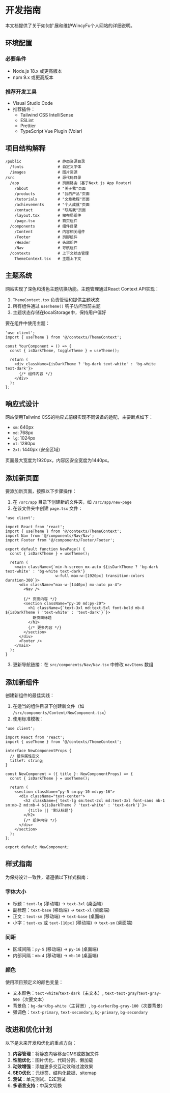 # 开发指南

本文档提供了关于如何扩展和维护WincyFu个人网站的详细说明。

## 环境配置

### 必要条件
- Node.js 18.x 或更高版本
- npm 9.x 或更高版本

### 推荐开发工具
- Visual Studio Code
- 推荐插件：
  - Tailwind CSS IntelliSense
  - ESLint
  - Prettier
  - TypeScript Vue Plugin (Volar)

## 项目结构解释

```
/public                # 静态资源目录
  /fonts               # 自定义字体
  /images              # 图片资源
/src                   # 源代码目录
  /app                 # 页面路由（基于Next.js App Router）
    /about             # "关于我"页面
    /products          # "我的产品"页面
    /tutorials         # "文章教程"页面
    /achievements      # "个人成就"页面
    /contact           # "联系我"页面
    /layout.tsx        # 根布局组件
    /page.tsx          # 首页组件
  /components          # 组件目录
    /Content           # 内容相关组件
    /Footer            # 页脚组件
    /Header            # 头部组件
    /Nav               # 导航组件
  /contexts            # 上下文状态管理
    ThemeContext.tsx   # 主题上下文
```

## 主题系统

网站实现了深色和浅色主题切换功能。主题管理通过React Context API实现：

1. `ThemeContext.tsx` 负责管理和提供主题状态
2. 所有组件通过 `useTheme()` 钩子访问当前主题
3. 主题状态存储在localStorage中，保持用户偏好

要在组件中使用主题：

```tsx
'use client';
import { useTheme } from '@/contexts/ThemeContext';

const YourComponent = () => {
  const { isDarkTheme, toggleTheme } = useTheme();
  
  return (
    <div className={isDarkTheme ? 'bg-dark text-white' : 'bg-white text-dark'}>
      {/* 组件内容 */}
    </div>
  );
};
```

## 响应式设计

网站使用Tailwind CSS的响应式前缀实现不同设备的适配，主要断点如下：

- `sm`: 640px
- `md`: 768px
- `lg`: 1024px
- `xl`: 1280px
- `2xl`: 1440px (安全区域)

页面最大宽度为1920px，内容区安全宽度为1440px。

## 添加新页面

要添加新页面，按照以下步骤操作：

1. 在 `/src/app` 目录下创建新的文件夹，如 `/src/app/new-page`
2. 在该文件夹中创建 `page.tsx` 文件：

```tsx
'use client';

import React from 'react';
import { useTheme } from '@/contexts/ThemeContext';
import Nav from '@/components/Nav/Nav';
import Footer from '@/components/Footer/Footer';

export default function NewPage() {
  const { isDarkTheme } = useTheme();

  return (
    <main className={`min-h-screen mx-auto ${isDarkTheme ? 'bg-dark text-white' : 'bg-white text-dark'} 
                      w-full max-w-[1920px] transition-colors duration-300`}>
      <div className="max-w-[1440px] mx-auto px-4">
        <Nav />
        
        {/* 页面内容 */}
        <section className="py-10 md:py-20">
          <h1 className={`text-3xl md:text-5xl font-bold mb-8 ${isDarkTheme ? 'text-white' : 'text-dark'}`}>
            新页面标题
          </h1>
          {/* 更多内容 */}
        </section>
      </div>
      <Footer />
    </main>
  );
}
```

3. 更新导航链接：在 `src/components/Nav/Nav.tsx` 中修改 `navItems` 数组

## 添加新组件

创建新组件的最佳实践：

1. 在适当的组件目录下创建新文件（如 `/src/components/Content/NewComponent.tsx`）
2. 使用标准模板：

```tsx
'use client';

import React from 'react';
import { useTheme } from '@/contexts/ThemeContext';

interface NewComponentProps {
  // 组件属性定义
  title?: string;
}

const NewComponent = ({ title }: NewComponentProps) => {
  const { isDarkTheme } = useTheme();
  
  return (
    <section className="py-5 sm:py-10 md:py-16">
      <div className="text-center">
        <h2 className={`text-lg sm:text-2xl md:text-3xl font-sans mb-1 sm:mb-2 md:mb-4 ${isDarkTheme ? 'text-white' : 'text-dark'}`}>
          {title || '默认标题'}
        </h2>
        {/* 组件内容 */}
      </div>
    </section>
  );
};

export default NewComponent;
```

## 样式指南

为保持设计一致性，请遵循以下样式指南：

### 字体大小

- 标题：`text-lg` (移动端) -> `text-3xl` (桌面端)
- 副标题：`text-base` (移动端) -> `text-xl` (桌面端)
- 正文：`text-sm` (移动端) -> `text-base` (桌面端)
- 小字：`text-xs` 或 `text-[10px]` (移动端) -> `text-sm` (桌面端)

### 间距

- 区域间隔：`py-5` (移动端) -> `py-16` (桌面端)
- 内部间隔：`mb-4` (移动端) -> `mb-10` (桌面端)

### 颜色

使用项目预定义的颜色变量：

- 文本颜色：`text-white`/`text-dark`（主文本）, `text-text-gray`/`text-gray-500`（次要文本）
- 背景色：`bg-dark`/`bg-white`（主背景）, `bg-darker`/`bg-gray-100`（次要背景）
- 强调色：`text-primary`, `text-secondary`, `bg-primary`, `bg-secondary`

## 改进和优化计划

以下是未来开发和优化的重点方向：

1. **内容管理**：将静态内容移至CMS或数据文件
2. **性能优化**：图片优化、代码分割、懒加载
3. **动效增强**：添加更多交互动效和过渡效果
4. **SEO优化**：元标签、结构化数据、sitemap
5. **测试**：单元测试、E2E测试
6. **多语言支持**：中英文切换 